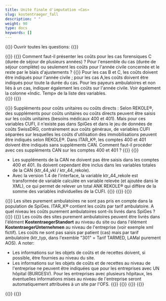 ```yaml
---
title: Unité finale d'imputation «Cas»
slug: kostentraeger_fall
description: " "
weight: 90
type: docs
keywords: []
---
```


{{<faqBlock>}}
Ouvrir toutes les questions: {{<collapsibleGroupCommand groupId="kostentraeger">}}

{{<numberedList>}}
{{<listItem>}}
Comment faut-il présenter les coûts pour les cas forensiques C (durée de séjour de plusieurs années) ? Pour l'ensemble du cas (durée de séjour complète) ou seulement les coûts pour l'année civile concernée et le reste par le biais d'ajustements ?
{{<collapsibleBlock groupId="kostentraeger">}}
Pour les cas B et C, les coûts doivent être indiqués pour l'année civile ; pour les cas A,les coûts doivent être indiqués pour toute la durée du cas. Pour les payeurs ambulatoires et non liés à un cas, indiquer également les coûts sur l'année civile. Voir également la colonne «Indic. Temp» de la liste des variables.  
{{</collapsibleBlock>}}
{{</listItem>}}
<!--
{{<listItem>}}
Les cas de longue durée peuvent-ils être livrés dans SpiGes avec Type de CUFI 101=Longue durée comme unité finale d'imputation indépendante du cas, même si le SOMED est saisi en parallèle pour les soins de longue durée ?
{{<collapsibleBlock groupId="kostentraeger">}}
Si l'établissement remplit SOMED, ces Coûts doivent être saisis dans SpiGes via le Type de UFI 101. Inversement, les cas individuels de longue durée en soins somatiques aigus et en réadaptation (patients en attente) doivent être représentés comme Type de CUFI 1 (=cas) et tarif 7 correspondant (=taxe de soins). Ainsi, l'ITAR_K et les statistiques sont corrects. 
{{</collapsibleBlock>}}
{{</listItem>}}-->

{{<listItem>}}
Suppléments pour coûts unitaires ou coûts directs : Selon REKOLE®, des suppléments pour coûts unitaires ou coûts directs peuvent être saisis
sur les coûts unitaires (besoins médicaux 400 et 401). Mais pour ces variables CUFI, il n'existe pas dans SpiGes et dans le jeu de données de coûts SwissDRG, contrairement aux coûts généraux, de variables CUFI séparées sur lesquelles les coûts d'utilisation des immobilisations peuvent être indiqués selon REKOLE®. Dans ITAR_K®, les comptes 400 et 401 doivent être indiqués sans suppléments CAN. Comment faut-il procéder avec ces suppléments CAN sur les comptes 400 et 401 ?
{{<collapsibleBlock groupId="kostentraeger">}}
{{<markdown>}}

- Les suppléments de la CAN ne doivent pas être saisis dans les comptes 400 et 401. Ils doivent cependant être inclus dans les variables totales de la CAN (ktr_44_vkl / ktr_44_rekole).
- Avec la version 1.4 de l'interface, la variable ktr_44_rekole est transformée de variable calculée en variable relevée (et ajoutée dans le XML), ce qui permet de relever un total ANK REKOLE® qui diffère de la somme des variables individuelles de la CUFI.
{{</markdown>}}
{{</collapsibleBlock>}}
{{</listItem>}}

{{<listItem>}}
Les sites purement ambulatoires ne sont pas pris en compte dans la population de SpiGes. ITAR_K® contient les coûts par tarif ambulatoire. A quel niveau les coûts purement ambulatoires sont-ils livrés dans SpiGes ?
{{<collapsibleBlock groupId="kostentraeger">}}
{{<markdown>}}
Les coûts des sites purement ambulatoires peuvent être livrés dans l'élément **KostentraegerStandort** au niveau du site ou dans l'élément **KostentraegerUnternehmen** au niveau de l'entreprise (voir exemple xml fictif). Les coûts ne sont pas saisis par patient (cas) mais par tarif ambulatoire (ktr_typ, dans l'exemble "301" = Tarif TARMED, LAMal purement AOS).
A noter: 
- Les informations sur les objets de coûts et de recettes doivent, si possible, être fournies au niveau du site. 
- Les informations sur les objets de coûts et de recettes au niveau de l'entreprise ne peuvent être indiquées que pour les entreprises avec UN hôpital (BURGESV). Pour les entreprises avec plusieurs hôpitaux, les éventuelles informations mises au niveau de l'entreprise seront automatiquement attribuées à un site par l'OFS.
{{<insertImage image="xml_tarifambu.png" class="edge max-w-70">}}
{{</markdown>}}
{{</collapsibleBlock>}}
{{</listItem>}}

{{</numberedList>}}
{{</faqBlock>}}
